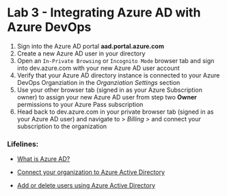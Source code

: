 # Lab 3 - Integrating Azure AD with Azure DevOps

1. Sign into the Azure AD portal **aad.portal.azure.com**
2. Create a new Azure AD user in your directory
3. Open an `In-Private Browsing` or `Incognito Mode` browser tab and sign into dev.azure.com with your new Azure AD user account
4. Verify that your Azure AD directory instance is connected to your Azure DevOps Organziation in the *Organziation Settings* section
5. Use your other browser tab (signed in as your Azure Subscription owner) to assign your new Azure AD user from step two **Owner** permissions to your Azure Pass subscription
4. Head back to dev.azure.com in your private browser tab (signed in as your Azure AD user) and navigate to > *Billing* > and connect your subscription to the organization

### Lifelines:

* [What is Azure AD?](https://docs.microsoft.com/en-us/azure/active-directory/active-directory-whatis)

* [Connect your organization to Azure Active Directory](https://docs.microsoft.com/en-us/azure/devops/organizations/accounts/connect-organization-to-azure-ad)

* [Add or delete users using Azure Active Directory](https://docs.microsoft.com/en-us/azure/active-directory/fundamentals/add-users-azure-active-directory)
